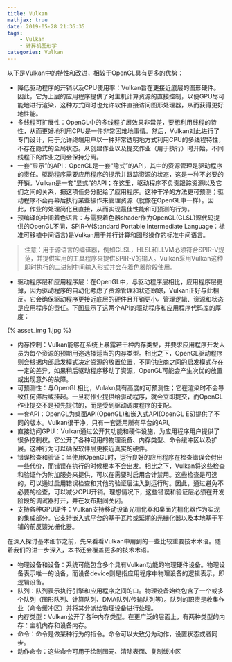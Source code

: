 ```yaml
---
title: Vulkan
mathjax: true
date: 2019-05-28 21:36:35
tags:
    - Vulkan
    - 计算机图形学
categories: Vulkan
---
```

以下是Vulkan中的特性和改进，相较于OpenGL具有更多的优势：
- 降低驱动程序的开销以及CPU使用率：Vulkan旨在更接近底层的图形硬件。因此，它为上层的应用程序提供了对主机计算资源的直接控制，以便GPU尽可能地进行渲染，这种方式同时也允许软件直接访问图形处理器，从而获得更好地性能。
- 多线程可扩展性：OpenGL中的多线程扩展效果非常差，要想利用线程的特性，从而更好地利用CPU是一件非常困难地事情。然后，Vulkan对此进行了专门设计，用于允许终端用户以一种非常透明地方式利用CPU的多线程特性，不存在隐式的全局状态。从创建作业以及提交作业（用于执行）时开始，不同线程下的作业之间会保持分离。
- 一套“显示”的API：OpenGL是一套“隐式”的API，其中的资源管理是驱动程序的责任。驱动程序需要应用程序的提示并跟踪资源的状态，这是一种不必要的开销。Vulkan是一套“显式”的API；在这里，驱动程序不负责跟踪资源以及它们之间的关系，把这项任务分配给了应用程序。这种干净的方法更可预测；驱动程序不会再幕后执行某些操作来管理资源（就像在OpenGL中一样）。因此，作业的处理简化且直接，从而实现最佳性能和可预测的行为。
- 预编译的中间着色语言：与需要着色器shader作为OpenGL(GLSL)源代码提供的OpenGL不同，SPIR-V(Standard Portable Intermediate Language：标准可移植中间语言)是Vulkan用于并行计算和图形操作的标准中间语言。
>注意：用于源语言的编译器，例如GLSL，HLSL和LLVM必须符合SPIR-V规范，并提供实用的工具程序来提供SPIR-V的输入。Vulkan采用Vulkan这种即时执行的二进制中间输入形式并会在着色器阶段使用。
- 驱动程序层和应用程序层：在OpenGL中，与驱动程序层相比，应用程序层更薄，因为驱动程序的自动化考虑了资源管理和状态跟踪，Vulkan正好与此相反。它会确保驱动程序更接近底层的硬件且开销更小。管理逻辑、资源和状态是应用程序的责任。下图显示了这两个API的驱动程序和应用程序代码库的厚度：

{% asset_img 1.jpg %}
- 内存控制：Vulkan能够在系统上暴露若干种内存类型，并要求应用程序开发人员为每个资源的预期用途选择适当的内存类型。相比之下，OpenGL驱动程序则会根据内部启发模式决定资源的放置位置，不同供应商之间的启发模式存在一定的差异，如果稍后驱动程序移动了资源，OpenGL可能会产生次优的放置或出现意外的故障。
- 可预测性：与OpenGL相比，Vulakn具有高度的可预测性；它在渲染时不会导致任何滞后或挂起。一旦将作业提供给驱动程序，就会立即提交，而OpenGL作业提交不是预先提供的，而是受到驱动调度程序的支配。
- 一套API：OpenGL为桌面API(OpenGL)和嵌入式API(OpenGL ES)提供了不同的版本。Vulkan很干净，只有一套适用所有平台的API。
- 直接访问GPU：Vulkan通过公开其功能和硬件设施，为应用程序用户提供了很多控制权。它公开了各种可用的物理设备、内存类型、命令缓冲区以及扩展。这种行为可以确保软件层更接近真实的硬件。
- 错误检查和验证：当使用OpenGL时，运行良好的应用程序在检查错误会付出一些代价，而错误在执行的时候根本不会出发。相比之下，Vulkan将这些检查和验证作为附加服务来提供，可以在需要时启用合计禁用。这些检查是可选的，可以通过启用错误检查和其他的验证层注入到运行时。因此，通过避免不必要的检查，可以减少CPU开销。理想情况下，这些错误和验证层必须在开发阶段的调试器打开，并在发布期间关闭。
- 支持各种GPU硬件：Vulkan支持移动设备光栅化器和桌面光栅化器作为实现的集成部分。它支持嵌入式平台的基于瓦片或延期的光栅化器以及本地基于平铺的前反馈光栅化器。

在深入探讨基本细节之前，先来看看Vulkan中用到的一些比较重要技术术语。随着我们的进一步深入，本书还会覆盖更多的技术术语。

- 物理设备和设备：系统可能包含多个具有Vulkan功能的物理硬件设备。物理设备表示唯一的设备，而设备device则是指应用程序中物理设备的逻辑表示，即逻辑设备。
- 队列：队列表示执行引擎和应用程序之间的口。物理设备始终包含了一个或多个队列（图形队列、计算队列、DMA队列/传输队列等）。队列的职责是收集作业（命令缓冲区）并将其分派给物理设备进行处理。
- 内存类型：Vulkan公开了各种内存类型。在更广泛的层面上，有两种类型的内存：主机内存和设备内存。
- 命令：命令是做某种行为的指令。命令可以大致分为动作，设置状态或者同步。
- 动作命令：这些命令可用于绘制图元、清除表面、复制缓冲区